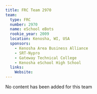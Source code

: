 ```yaml
---
title: FRC Team 2970
team:
  type: FRC
  number: 2970
  name: eSchool eBots
  rookie_year: 2009
  location: Kenosha, WI, USA
  sponsors:
    - Kenosha Area Business Alliance
    - SRT-Nypro
    - Gateway Technical College
    - Kenosha eSchool High School
  links:
    Website: 
---
```

No content has been added for this team